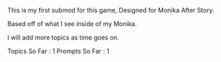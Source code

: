 
This is my first submod for this game, Designed for Monika After Story.

Based off of what I see inside of my Monika.

I will add more topics as time goes on.

Topics So Far : 1
Prompts So Far : 1